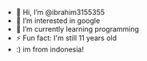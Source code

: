 - 👋 Hi, I’m @ibrahim3155355
- 👀 I’m interested in google
- 🌱 I’m currently learning programming
- ⚡ Fun fact: I'm still 11 years old
- :) im from indonesia!
<!---
ibrahim3155355/ibrahim3155355 is a ✨ special ✨ repository because its `README.md` (this file) appears on your GitHub profile.
You can click the Preview link to take a look at your changes.
--->
